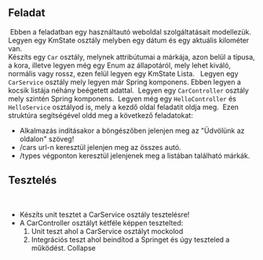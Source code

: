 ## Feladat
​
Ebben a feladatban egy használtautó weboldal szolgáltatásait modellezük.
​
Legyen egy KmState osztály melyben egy dátum és egy aktuális kilométer van.  
​
Készíts egy `Car` osztály, melynek attribútumai a márkája, azon belül a típusa,
a kora, illetve legyen még egy Enum az állapotáról, mely lehet
kiváló, normális vagy rossz, ezen felül legyen egy KmState Lista.
​
​
Legyen egy `CarService` osztály mely legyen már Spring komponens. Ebben legyen a kocsik listája néhány beégetett adattal.
​
Legyen egy `CarController` osztály mely szintén Spring komponens.
​
Legyen még egy `HelloController` és `HelloService` osztályod is, mely a kezdő oldal feladatit oldja meg.
​
Ezen struktúra segítségével oldd meg a következő feladatokat:
+ Alkalmazás indításakor a böngészőben jelenjen meg az "Üdvölünk az oldalon" szöveg!
+ /cars url-n keresztül jelenjen meg az összes autó.
+ /types végponton keresztül jelenjenek meg a listában található márkák.
  ​
  ​
## Tesztelés
​
+ Készíts unit tesztet a CarService osztály tesztelésre!
+ A CarController osztályt kétféle képpen tesztelted:
    1. Unit teszt ahol a CarService osztályt mockolod
    2. Integrációs teszt ahol beindítod a Springet és úgy teszteled a működést.
       Collapse




